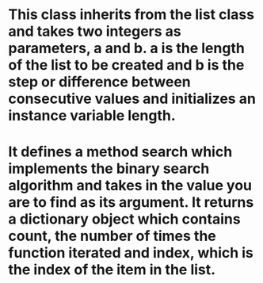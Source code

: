# This class inherits from the list class and takes two integers as parameters, a and b. a is the length of the list to be created and  b is the step or difference between consecutive values and initializes an instance variable length.

# It defines a method search which implements the binary search algorithm and takes in the value you are to find as its argument. It returns a dictionary object which contains count, the number of times the function iterated and index, which is the index of the item in the list.